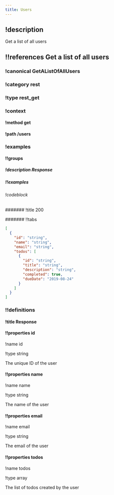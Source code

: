 ```yaml
---
title: Users
---
```

## !description


Get a list of all users


## !!references Get a list of all users

### !canonical GetAListOfAllUsers

### !category rest

### !type rest_get

### !context

#### !method get

#### !path /users

### !examples

#### !!groups

##### !description Response

##### !!examples

###### !codeblock

####### !title 200

####### !!tabs

```json !code json
[
  {
    "id": "string",
    "name": "string",
    "email": "string",
    "todos": [
      {
        "id": "string",
        "title": "string",
        "description": "string",
        "completed": true,
        "dueDate": "2019-08-24"
      }
    ]
  }
]
```

### !!definitions

#### !title Response

#### !!properties id

!name id

!type string

The unique ID of the user

#### !!properties name

!name name

!type string

The name of the user

#### !!properties email

!name email

!type string

The email of the user

#### !!properties todos

!name todos

!type array

The list of todos created by the user

